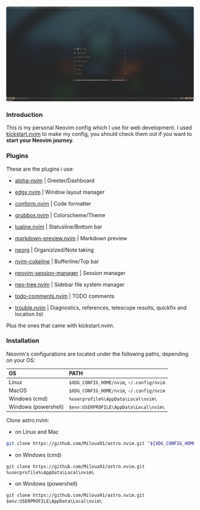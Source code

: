 ![dash](doc/dashboard.png)

### Introduction

This is my personal Neovim config which I use for web development. I used [kickstart.nvim](https://github.com/nvim-lua/kickstart.nvim) to make my config, you should check them out if you want to **start your Neovim journey**.

### Plugins

These are the plugins i use:

- [alpha-nvim](https://github.com/goolord/alpha-nvim) | Greeter/Dashboard

- [edgy.nvim](https://github.com/folke/edgy.nvim) | Window layout manager

- [conform.nvim](https://github.com/stevearc/conform.nvim) | Code formatter 

- [grubbox.nvim](https://github.com/ellisonleao/gruvbox.nvim) | Colorscheme/Theme

- [lualine.nvim](https://github.com/nvim-lualine/lualine.nvim) | Statusline/Bottom bar

- [markdown-preview.nvim](https://github.com/iamcco/markdown-preview.nvim) | Markdown preview

- [neorg](https://github.com/nvim-neorg/neorg) | Organizized/Note taking

- [nvim-cokeline](https://github.com/willothy/nvim-cokeline) | Bufferline/Top bar 

- [neovim-session-manager](https://github.com/Shatur/neovim-session-manager) | Session manager

- [neo-tree.nvim](https://github.com/nvim-neo-tree/neo-tree.nvim) | Sidebar file system manager

- [todo-comments.nvim](https://github.com/folke/todo-comments.nvim) | TODO comments

- [trouble.nvim](https://github.com/folke/trouble.nvim) | Diagnostics, references, telescope results, quickfix and location list



Plus the ones that came with kickstart.nvim.

### Installation

Neovim's configurations are located under the following paths, depending on your OS:

| OS | PATH |
| :- | :--- |
| Linux | `$XDG_CONFIG_HOME/nvim`, `~/.config/nvim` |
| MacOS | `$XDG_CONFIG_HOME/nvim`, `~/.config/nvim` |
| Windows (cmd)| `%userprofile%\AppData\Local\nvim\` |
| Windows (powershell)| `$env:USERPROFILE\AppData\Local\nvim\` |

Clone astro.nvim:

- on Linux and Mac
```sh
git clone https://github.com/Miloua91/astro.nvim.git "${XDG_CONFIG_HOME:-$HOME/.config}"/nvim
```

- on Windows (cmd)
```
git clone https://github.com/Miloua91/astro.nvim.git %userprofile%\AppData\Local\nvim\ 
```

- on Windows (powershell)
```
git clone https://github.com/Miloua91/astro.nvim.git $env:USERPROFILE\AppData\Local\nvim\ 
```
